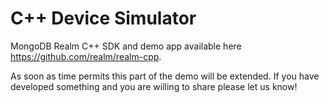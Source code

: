 # C++ Device Simulator

MongoDB Realm C++ SDK and demo app available here https://github.com/realm/realm-cpp.

As soon as time permits this part of the demo will be extended.
If you have developed something and you are willing to share please let us know!
